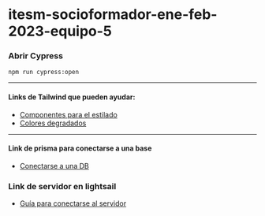 # itesm-socioformador-ene-feb-2023-equipo-5

### Abrir Cypress

    npm run cypress:open

---

#### Links de Tailwind que pueden ayudar:

- [Componentes para el estilado](https://tailwindcomponents.com/cheatsheet/)
- [Colores degradados](https://www.tailwindshades.com/#color=209%2C58%2C39.411764705882355&step-up=12&step-down=7&hue-shift=-59&name=great-blue&base-stop=5&v=1&overrides=e30%3D)

---

#### Link de prisma para conectarse a una base

- [Conectarse a una DB](https://www.prisma.io/docs/getting-started/setup-prisma/add-to-existing-project/relational-databases/connect-your-database-typescript-postgres)

### Link de servidor en lightsail

- [Guía para conectarse al servidor](https://github.com/wizeline/remix-project-lab/wiki/Deploy-to-AWS-Lightsail)
